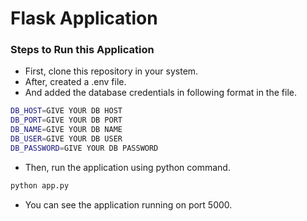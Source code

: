 # Flask Application

### Steps to Run this Application
- First, clone this repository in your system.
- After, created a .env file.
- And added the database credentials in following format in the file.

```bash
DB_HOST=GIVE YOUR DB HOST
DB_PORT=GIVE YOUR DB PORT
DB_NAME=GIVE YOUR DB NAME
DB_USER=GIVE YOUR DB USER
DB_PASSWORD=GIVE YOUR DB PASSWORD
```

- Then, run the application using python command.

```python
python app.py
```

- You can see the application running on port 5000.

